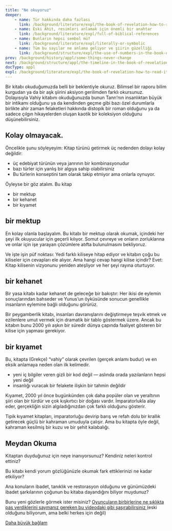 ```yaml
---
title: "Ne okuyoruz"
deeper:
    - name: Tür hakkında daha fazlası
      link: /background/literature/expl/the-book-of-revelation-how-to-read-it
    - name: Eski Ahit, resimleri anlamak için önemli bir anahtar
      link: /background/literature/expl/full-of-biblical-references
    - name: Bunların hepsi sembol mü?
      link: /background/literature/expl/literally-or-symbolic
    - name: Tüm bu sayılar ne anlama geliyor ve şiirin güzelliği
      link: /background/structure/expl/the-use-of-numbers-in-the-book-of-revelation
prev: /background/history/appl/some-things-never-change
next: /background/structure/appl/the-timeline-in-the-book-of-revelation
docType: appl
expl: /background/literature/expl/the-book-of-revelation-how-to-read-it
---
```


Bir kitabı okuduğumuzda belli bir beklentiyle okuruz. Bilimsel bir raporu bilim kurgudan ya da bir aşk şiirini aksiyon gerilimden farklı okursunuz. Dolayısıyla Vahiy kitabını okuduğunuzda bunun Tanrı’nın insanlıktan büyük bir intikamı olduğunu ya da kendinden geçme gibi bazı özel durumlarla birlikte ahir zaman felaketleri hakkında distopik bir roman olduğunu ya da sadece çılgın hikayelerden oluşan kaotik bir koleksiyon olduğunu düşünebilirsiniz.

## Kolay olmayacak.

<a name="a1cc"></a>
Öncelikle şunu söyleyeyim: Kitap türünü getirmek üç nedenden dolayı kolay değildir:

- üç edebiyat türünün veya janrının bir kombinasyonudur
- bazı türler için yanlış bir algıya sahip olabilirsiniz
- Bu türlerin konseptini tam olarak takip etmiyor ama onlarla oynuyor.

Öyleyse bir göz atalım. Bu kitap

- bir mektup
- bir kehanet
- bir kıyamet

## bir mektup

<a name="bd59"></a>
En kolay olanla başlayalım. Bu kitabı bir mektup olarak okumak, içindeki her şeyi ilk okuyucular için geçerli kılıyor. Somut çevreye ve onların zorluklarına ve onlar için işe yarayan çözümlere atıfta bulunulmasını bekliyoruz.

Ve işte işin püf noktası: Yedi farklı kiliseye hitap ediyor ve kitabın çoğu bu kiliseler için cevapları ele alıyor. Ama hangi cevap hangi kilise içindir? Evet: Kitap kilisenin vizyonunu yeniden ateşliyor ve her şeyi rayına oturtuyor.

## bir kehanet

<a name="7fed"></a>
Bir yasa kitabı kadar kehanet de geleceğe bir bakıştır: Her ikisi de eylemin sonuçlarından bahseder ve Yunus’un öyküsünde sonucun genellikle insanların eylemine bağlı olduğunu görürüz.

Bir peygamberlik kitabı, insanları davranışlarını değiştirmeye teşvik etmek ve ezilenlere umut vermek için dramatik bir tablo göstermek üzere. Ancak bu kitabın bunu 2000 yılı aşkın bir süredir dünya çapında faaliyet gösteren bir kilise için yapması gerekiyor.

## bir kıyamet

<a name="950f"></a>
Bu, kitapta (Grekçe) “vahiy” olarak çevrilen (gerçek anlamı budur) ve en eksik anlamaya neden olan ilk kelimedir.

- yeni iç bilgiler veren gizli bir kod değil — aslında orada yazılanların hepsi yeni değil
- insanlığı vuracak bir felakete ilişkin bir tahmin değildir

Kıyamet, 2000 yıl önce bugünkünden çok daha popüler olan ve yeraltının şiiri olan bir türdür ve çok kışkırtıcı bir doğası vardır. İmparatorlukla alay eder, gerçekliğin sizin algıladığınızdan çok farklı olduğunu gösterir.

Tipik kıyamet kitapları, imparatorluğu devirip barış ve refah dolu bir krallık getirecek güçlü bir kahraman umuduyla çalışır. Ama bu kitapta öyle değil, kahraman kesilmiş bir kuzu ve bir şehit kalabalığı.

## Meydan Okuma

<a name="ad7f"></a>
Kitaptan duyduğunuz için neye inanıyorsunuz? Kendiniz neleri kontrol ettiniz?

Bu kitabı kendi yorum gözlüğünüzle okumak fark ettiklerinizi ne kadar etkiliyor?

Ana konuların ibadet, tanıklık ve restorasyon olduğunu ve günümüzdeki ibadet şarkılarının çoğunun bu kitaba dayandığını biliyor muydunuz?

Bunu yeni gözlerle görmek ister misiniz? [Oyuncuların birbirlerine ne sıklıkta pas verdiklerini saymanız gereken bu videodaki gibi şaşırabilirsiniz ](https://www.youtube.com/watch?v=KB_lTKZm1Ts&amp;pp=ygUTYXdhcmVuZXNzIHRlc3QgYmVhcg%3D%3D)(eski olduğunu biliyorum, ama belki herkes için değil)

[Daha büyük bağlam](/gen/index/appl/the-book-of-revelation)
